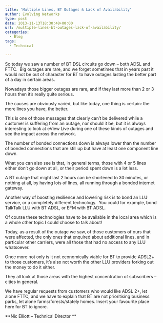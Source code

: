 ```yaml
---
title: 'Multiple Lines, BT Outages & Lack of Availability'
author: Evolving Networks
type: post
date: 2013-11-13T18:30:48+00:00
url: /multiple-lines-bt-outages-lack-of-availability/
categories:
  - Blog
tags:
  - Technical

---
```

So today we saw a number of BT DSL circuits go down – both ADSL and FTTC.  Big outages are rare, and we forget sometimes that in years past it would not be out of character for BT to have outages lasting the better part of a day in certain areas.

Nowadays those bigger outages are rare, and if they last more than 2 or 3 hours then it’s really quite serious.

The causes are obviously varied, but like today, one thing is certain: the more lines you have, the better.

This is one of those messages that clearly can’t be delivered while a customer is suffering from an outage, nor should it be, but it is always interesting to look at eView Live during one of these kinds of outages and see the impact across the network.

The number of bonded connections down is always lower than the number of bonded connections that are still up but have at least one component line down.

What you can also see is that, in general terms, those with 4 or 5 lines either don’t go down at all, or their period spent down is a lot less.

A BT outage that might last 2 hours can be shortened to 30 minutes, or nothing at all, by having lots of lines, all running through a bonded internet gateway.

Another way of boosting resilience and lowering risk is to bond an LLU service, or a completely different technology.  You could for example, bond TalkTalk LLU with BT ADSL, or EFM with BT ADSL.

Of course these technologies have to be available in the local area which is a whole other topic I could choose to talk about!

Today, as a result of the outage we saw, of those customers of ours that were affected, the only ones that enquired about additional lines, and in particular other carriers, were all those that had no access to any LLU whatsoever.

Once more not only is it not economically viable for BT to provide ADSL2+ to those customers, it’s also not worth the other LLU providers forking out the money to do it either.

They all look at those areas with the highest concentration of subscribers – cities in general.

We have regular requests from customers who would like ADSL 2+, let alone FTTC, and we have to explain that BT are not prioritising business parks, let alone farms/forests/stately homes. Insert your favourite place here for BT to ignore.

**Nic Elliott &#8211; Technical Director **